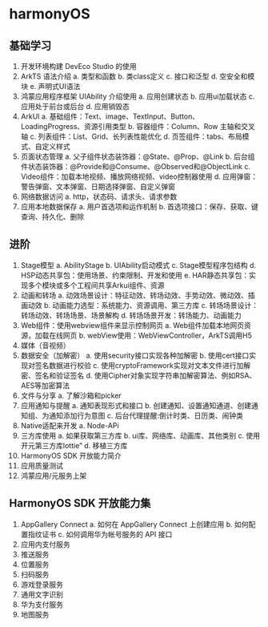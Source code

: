 # harmonyOS

## 基础学习

1. 开发环境构建 DevEco Studio 的使用
2. ArkTS 语法介绍
    a. 类型和函数
    b. 类class定义
    c. 接口和泛型
    d. 空安全和模块
    e. 声明式UI语法
3. 鸿蒙应用程序框架 UIAbility 介绍使用
    a. 应用创建状态
    b. 应用ui加载状态
    c. 应用处于前台或后台
    d. 应用销毁态
4. ArkUI
    a. 基础组件：Text、image、TextInput、Button、LoadingProgress、资源引用类型
    b. 容器组件：Column、Row 主轴和交叉轴
    c. 列表组件：List、Grid、长列表性能优化
    d. 页签组件：tabs、布局模式、自定义样式
5. 页面状态管理
    a. 父子组件状态装饰器：@State、@Prop、@Link
    b. 后台组件状态装饰器：@Provide和@Consume、@Observed和@ObjectLink
    c. Video组件：加载本地视频、播放网络视频、video控制器使用
    d. 应用弹窗：警告弹窗、文本弹窗、日期选择弹窗、自定义弹窗
6. 网络数据访问
    a. http，状态码、请求头、请求参数
7. 应用本地数据保存
    a. 用户首选项和运作机制
    b. 首选项接口：保存、获取、键查询、持久化、删除
   
## 进阶

1. Stage模型
    a. AbilityStage
    b. UIAbility启动模式
    c. Stage模型程序包结构
    d. HSP动态共享包：使用场景、约束限制、开发和使用
    e. HAR静态共享包：实现多个模块或多个工程间共享Arkui组件、资源
2. 动画和转场
    a. 动效场景设计：特征动效、转场动效、手势动效、微动效、插画动效
    b. 动画能力选型：系统能力、资源调用、第三方库
    c. 转场场景设计：转场动效、转场场景、场景解构
    d. 转场场景开发：转场能力、动画能力
3. Web组件：使用webview组件来显示控制网页
    a. Web组件加载本地网页资源，加载在线网页
    b. webView使用：WebViewController，ArkTS调用H5
4. 媒体（音视频）
5. 数据安全（加解密）
    a. 使用security接口实现各种加解密
    b. 使用cert接口实现对签名数据进行校验
    c. 使用cryptoFramework实现对文本文件进行加解密、签名和验证签名
    d. 使用Cipher对象实现字符串加解密算法、例如RSA、AES等加密算法
6. 文件与分享
    a. 了解沙箱和picker
7. 应用通知与提醒
    a. 通知表现形式和接口
    b. 创建通知、设置通知通道、创建通知组、为通知添加行为意图
    c. 后台代理提醒:倒计时类、日历类、闹钟类
8. Native适配来开发
    a. Node-APi
9. 三方库使用
    a. 如果获取第三方库
    b. ui库、网络库、动画库、其他类别
    c. 使用开元第三方库lottie”
    d. 移植三方库
10. HarmonyOS SDK 开放能力简介
11. 应用质量测试
12. 鸿蒙应用/元服务上架

## HarmonyOS SDK 开放能力集

1. AppGallery Connect
    a. 如何在 AppGallery Connect 上创建应用
    b. 如何配置指纹证书
    c. 如何调用华为帐号服务的 API 接口
2. 应用内支付服务
3. 推送服务
4. 位置服务
5. 扫码服务
6. 游戏登录服务
7. 通用文字识别
8. 华为支付服务
9. 地图服务
